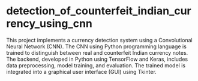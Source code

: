 # detection_of_counterfeit_indian_currency_using_cnn
This project implements a currency detection system using a Convolutional Neural Network (CNN). The CNN using Python programming language is trained to distinguish between real and counterfeit Indian currency notes. The backend, developed in Python using TensorFlow and Keras, includes data preprocessing, model training, and evaluation. The trained model is integrated into a graphical user interface (GUI) using Tkinter.
